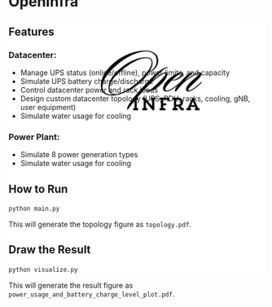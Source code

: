 
<div style="margin-top: -10px; margin-bottom: -600px;">
    <img src="figures/openinfra-icon.svg" alt="OpenInfra Icon" width="1024">
</div>


# OpenInfra

## Features

### Datacenter:
- Manage UPS status (online/offline), power limits, and capacity
- Simulate UPS battery charge/discharge
- Control datacenter power and rack loads
- Design custom datacenter topology (UPS, PDU, racks, cooling, gNB, user equipment)
- Simulate water usage for cooling

### Power Plant:
- Simulate 8 power generation types
- Simulate water usage for cooling



## How to Run
```sh
python main.py
```
This will generate the topology figure as `topology.pdf`.

## Draw the Result
```sh
python visualize.py
```
This will generate the result figure as `power_usage_and_battery_charge_level_plot.pdf`.

